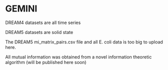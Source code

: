# GEMINI

DREAM4 datasets are all time series

DREAM5 datasets are solid state

The DREAM5 mi_matrix_pairs.csv file and all E. coli data is too big to upload here.

All mutual information was obtained from a novel information theoretic algorithm (will be published here soon)
